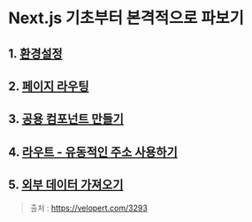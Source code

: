 # Next.js 기초부터 본격적으로 파보기
## 1. [환경설정](https://github.com/ghtjd626/Study/tree/master/React/Next.js/Next.js%20%EA%B8%B0%EC%B4%88%EB%B6%80%ED%84%B0%20%EB%B3%B8%EA%B2%A9%EC%A0%81%EC%9C%BC%EB%A1%9C%20%ED%8C%8C%EB%B3%B4%EA%B8%B0/%ED%99%98%EA%B2%BD%EC%84%A4%EC%A0%95)
## 2. [페이지 라우팅](https://github.com/ghtjd626/Study/tree/master/React/Next.js/Next.js%20%EA%B8%B0%EC%B4%88%EB%B6%80%ED%84%B0%20%EB%B3%B8%EA%B2%A9%EC%A0%81%EC%9C%BC%EB%A1%9C%20%ED%8C%8C%EB%B3%B4%EA%B8%B0/%ED%8E%98%EC%9D%B4%EC%A7%80%20%EB%9D%BC%EC%9A%B0%ED%8C%85)
## 3. [공용 컴포넌트 만들기](https://github.com/ghtjd626/Study/tree/master/React/Next.js/Next.js%20%EA%B8%B0%EC%B4%88%EB%B6%80%ED%84%B0%20%EB%B3%B8%EA%B2%A9%EC%A0%81%EC%9C%BC%EB%A1%9C%20%ED%8C%8C%EB%B3%B4%EA%B8%B0/%EA%B3%B5%EC%9A%A9%20%EC%BB%B4%ED%8F%AC%EB%84%8C%ED%8A%B8%20%EB%A7%8C%EB%93%A4%EA%B8%B0)
## 4. [라우트 - 유동적인 주소 사용하기](https://github.com/ghtjd626/Study/tree/master/React/Next.js/Next.js%20%EA%B8%B0%EC%B4%88%EB%B6%80%ED%84%B0%20%EB%B3%B8%EA%B2%A9%EC%A0%81%EC%9C%BC%EB%A1%9C%20%ED%8C%8C%EB%B3%B4%EA%B8%B0/%EB%9D%BC%EC%9A%B0%ED%8A%B8%20-%20%EC%9C%A0%EB%8F%99%EC%A0%81%EC%9D%B8%20%EC%A3%BC%EC%86%8C%20%EC%82%AC%EC%9A%A9%ED%95%98%EA%B8%B0)
## 5. [외부 데이터 가져오기]()
> 출처 : https://velopert.com/3293
